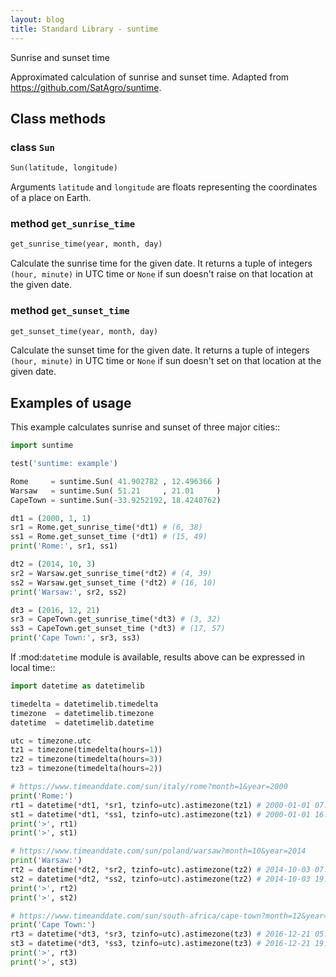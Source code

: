 ```yaml
---
layout: blog
title: Standard Library - suntime
---
```

Sunrise and sunset time

Approximated calculation of sunrise and sunset time. Adapted from
https://github.com/SatAgro/suntime.


Class methods
-------------

### class `Sun`
```python
Sun(latitude, longitude)
```

   Arguments `latitude` and `longitude` are floats representing the
   coordinates of a place on Earth.


### method `get_sunrise_time`
```python
get_sunrise_time(year, month, day)
```

   Calculate the sunrise time for the given date. It returns a tuple of
   integers ``(hour, minute)`` in UTC time or ``None`` if sun doesn't
   raise on that location at the given date.


### method `get_sunset_time`
```python
get_sunset_time(year, month, day)
```

   Calculate the sunset time for the given date. It returns a tuple of
   integers ``(hour, minute)`` in UTC time or ``None`` if sun doesn't
   set on that location at the given date.


Examples of usage
-----------------

This example calculates sunrise and sunset of three major cities::

```python
import suntime

test('suntime: example')

Rome     = suntime.Sun( 41.902782 , 12.496366 )
Warsaw   = suntime.Sun( 51.21     , 21.01     )
CapeTown = suntime.Sun(-33.9252192, 18.4240762)

dt1 = (2000, 1, 1)
sr1 = Rome.get_sunrise_time(*dt1) # (6, 38)
ss1 = Rome.get_sunset_time (*dt1) # (15, 49)
print('Rome:', sr1, ss1)

dt2 = (2014, 10, 3)
sr2 = Warsaw.get_sunrise_time(*dt2) # (4, 39)
ss2 = Warsaw.get_sunset_time (*dt2) # (16, 10)
print('Warsaw:', sr2, ss2)

dt3 = (2016, 12, 21)
sr3 = CapeTown.get_sunrise_time(*dt3) # (3, 32)
ss3 = CapeTown.get_sunset_time (*dt3) # (17, 57)
print('Cape Town:', sr3, ss3)
```

If :mod:`datetime` module is available, results above can be expressed
in local time::

```python
import datetime as datetimelib

timedelta = datetimelib.timedelta
timezone  = datetimelib.timezone
datetime  = datetimelib.datetime

utc = timezone.utc
tz1 = timezone(timedelta(hours=1))
tz2 = timezone(timedelta(hours=3))
tz3 = timezone(timedelta(hours=2))

# https://www.timeanddate.com/sun/italy/rome?month=1&year=2000
print('Rome:')
rt1 = datetime(*dt1, *sr1, tzinfo=utc).astimezone(tz1) # 2000-01-01 07:38:00+01:00
st1 = datetime(*dt1, *ss1, tzinfo=utc).astimezone(tz1) # 2000-01-01 16:49:00+01:00
print('>', rt1)
print('>', st1)

# https://www.timeanddate.com/sun/poland/warsaw?month=10&year=2014
print('Warsaw:')
rt2 = datetime(*dt2, *sr2, tzinfo=utc).astimezone(tz2) # 2014-10-03 07:39:00+03:00
st2 = datetime(*dt2, *ss2, tzinfo=utc).astimezone(tz2) # 2014-10-03 19:10:00+03:00
print('>', rt2)
print('>', st2)

# https://www.timeanddate.com/sun/south-africa/cape-town?month=12&year=2016
print('Cape Town:')
rt3 = datetime(*dt3, *sr3, tzinfo=utc).astimezone(tz3) # 2016-12-21 05:32:00+02:00
st3 = datetime(*dt3, *ss3, tzinfo=utc).astimezone(tz3) # 2016-12-21 19:57:00+02:00
print('>', rt3)
print('>', st3)
```
